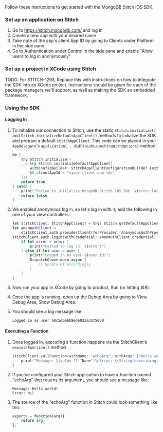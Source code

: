 Follow these instructions to get started with the MongoDB Stitch iOS SDK.

### Set up an application on Stitch

1. Go to https://stitch.mongodb.com/ and log in
2. Create a new app with your desired name
3. Take note of the app's client App ID by going to Clients under Platform in the side pane
4. Go to Authentication under Control in the side pane and enable "Allow users to log in anonymously"

### Set up a project in XCode using Stitch

TODO: For STITCH-1293, Replace this with instructions on how to integrate the SDK into an XCode project. Instructions should be given for each of the package managers we'll support, as well as making the SDK an embedded framework.

### Using the SDK

#### Logging In

1. To initialize our connection to Stitch, use the static `Stitch.initialize()`  and `Stitch.initializeDefaultAppClient()` methods to initialize the SDK and prepare a default `StitchAppClient`. This code can be placed in your `AppDelegate`'s `application(_, didFinishLaunchingWithOptions)` method:

    ```swift
    do {
        try Stitch.initialize()
        _ = try Stitch.initializeDefaultAppClient(
            withConfigBuilder: StitchAppClientConfigurationBuilder.init({
            $0.clientAppId = "<your-client-app-id>"
        }))
        return true
    } catch {
        print("Failed to initialize MongoDB Stitch iOS SDK: \(error.localizedDescription)")
        return false
    }
    ```

2. We enabled anonymous log in, so let's log in with it; add the following in one of your view controllers:

    ```swift
    let stitchClient: StitchAppClient! = try? Stitch.getDefaultAppClient()
    let anonAuthClient =
        stitchClient.auth.providerClient(forProvider: AnonymousAuthProvider.clientProvider)
    stitchClient.auth.login(withCredential: anonAuthClient.credential) { user, error in
        if let error = error {
            print("Failed to log in: \(error)")
        } else if let user = user {
            print("Logged in as user \(user.id)")
            DispatchQueue.main.async {
                // Update UI accordingly
            }
        }
    }
    ```

3. Now run your app in XCode by going to product, Run (or hitting ⌘R).
4. Once the app is running, open up the Debug Area by going to View, Debug Area, Show Debug Area.
5. You should see a log message like:

    ```
    Logged in as user 58c5d6ebb9ede022a3d75050
    ```

#### Executing a Function

1. Once logged in, executing a function happens via the StitchClient's `executeFunction()` method

	```swift
    stitchClient.callFunction(withName: "echoArg", withArgs: ["Hello world!"]) { (value, error) in
        print("Message: \(value ?? "None")\nError: \(String(describing: error))")
    }
	```

2. If you've configured your Stitch application to have a function named "echoArg" that returns its argument, you should see a message like:

    ```
    Message: Hello world!
    Error: nil
    ```

3. The source of the "echoArg" function in Stitch could look something like this:
    ```javascript
    exports = function(arg){
        return arg;
    };
    ```